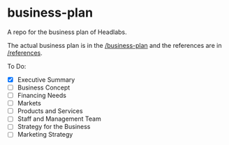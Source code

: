 # business-plan
A repo for the business plan of Headlabs.

The actual business plan is in the [/business-plan](/business-plan) and the references are in [/references](/references).

To Do:  
- [X] Executive Summary  
- [ ] Business Concept  
- [ ] Financing Needs  
- [ ] Markets  
- [ ] Products and Services  
- [ ] Staff and Management Team  
- [ ] Strategy for the Business  
- [ ] Marketing Strategy  